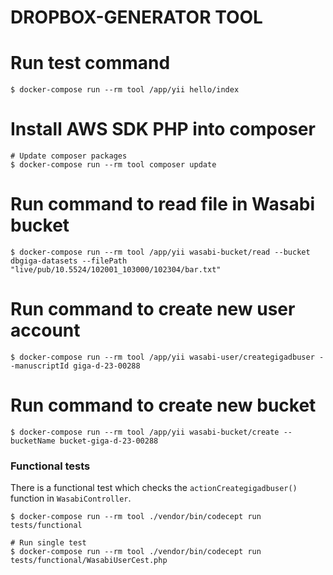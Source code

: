 # DROPBOX-GENERATOR TOOL

# Run test command
```
$ docker-compose run --rm tool /app/yii hello/index
```

# Install AWS SDK PHP into composer
```
# Update composer packages
$ docker-compose run --rm tool composer update
```

# Run command to read file in Wasabi bucket
```
$ docker-compose run --rm tool /app/yii wasabi-bucket/read --bucket dbgiga-datasets --filePath "live/pub/10.5524/102001_103000/102304/bar.txt"
```

# Run command to create new user account
```
$ docker-compose run --rm tool /app/yii wasabi-user/creategigadbuser --manuscriptId giga-d-23-00288
```

# Run command to create new bucket
```
$ docker-compose run --rm tool /app/yii wasabi-bucket/create --bucketName bucket-giga-d-23-00288
```

### Functional tests

There is a functional test which checks the `actionCreategigadbuser()` function in
`WasabiController`.
```
$ docker-compose run --rm tool ./vendor/bin/codecept run tests/functional

# Run single test
$ docker-compose run --rm tool ./vendor/bin/codecept run tests/functional/WasabiUserCest.php
```
